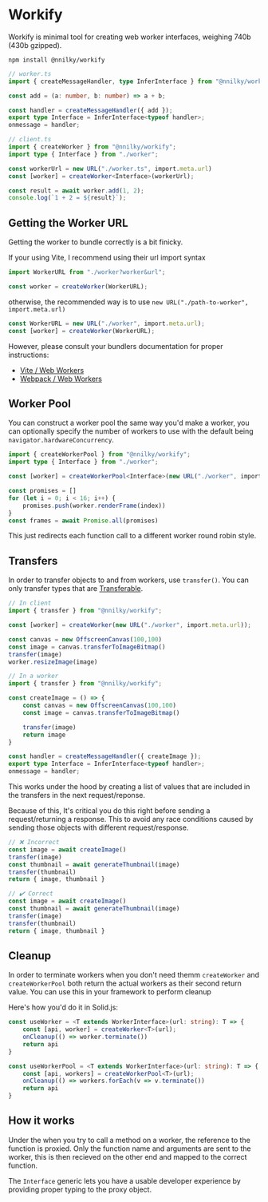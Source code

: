 # Workify

Workify is minimal tool for creating web worker interfaces, weighing 740b (430b gzipped).

```shell
npm install @nnilky/workify
```

```ts
// worker.ts
import { createMessageHandler, type InferInterface } from "@nnilky/workify";

const add = (a: number, b: number) => a + b;

const handler = createMessageHandler({ add });
export type Interface = InferInterface<typeof handler>;
onmessage = handler;
```

```ts
// client.ts
import { createWorker } from "@nnilky/workify";
import type { Interface } from "./worker";

const workerUrl = new URL("./worker.ts", import.meta.url)
const [worker] = createWorker<Interface>(workerUrl);

const result = await worker.add(1, 2);
console.log(`1 + 2 = ${result}`);
```

## Getting the Worker URL

Getting the worker to bundle correctly is a bit finicky.

If your using Vite, I recommend using their url import syntax

```ts
import WorkerURL from "./worker?worker&url";

const worker = createWorker(WorkerURL);
```

otherwise, the recommended way is to use `new URL("./path-to-worker", import.meta.url)`

```ts
const WorkerURL = new URL("./worker", import.meta.url);
const [worker] = createWorker(WorkerURL);
```

However, please consult your bundlers documentation for proper instructions:

- [Vite / Web Workers](https://vite.dev/guide/features.html#web-workers)
- [Webpack / Web Workers](https://webpack.js.org/guides/web-workers/)

## Worker Pool

You can construct a worker pool the same way you'd make a worker, you can optionally specify the number of workers to use with the default being `navigator.hardwareConcurrency`.

```ts
import { createWorkerPool } from "@nnilky/workify";
import type { Interface } from "./worker";

const [worker] = createWorkerPool<Interface>(new URL("./worker", import.meta.url));

const promises = []
for (let i = 0; i < 16; i++) {
    promises.push(worker.renderFrame(index))
}
const frames = await Promise.all(promises)
```

This just redirects each function call to a different worker round robin style.

## Transfers

In order to transfer objects to and from workers, use `transfer()`. You can only transfer types that are [Transferable](https://developer.mozilla.org/en-US/docs/Web/API/Web_Workers_API/Transferable_objects#supported_objects).

```ts
// In client
import { transfer } from "@nnilky/workify";

const [worker] = createWorker(new URL("./worker", import.meta.url));

const canvas = new OffscreenCanvas(100,100)
const image = canvas.transferToImageBitmap()
transfer(image)
worker.resizeImage(image)
```

```ts
// In a worker
import { transfer } from "@nnilky/workify";

const createImage = () => {
    const canvas = new OffscreenCanvas(100,100)
    const image = canvas.transferToImageBitmap()

    transfer(image)
    return image
}

const handler = createMessageHandler({ createImage });
export type Interface = InferInterface<typeof handler>;
onmessage = handler;
```

This works under the hood by creating a list of values that are included in the transfers in the next request/reponse.

Because of this, It's critical you do this right before sending a request/returning a response. This to avoid any race conditions caused by sending those objects with different request/response.

```ts
// ❌ Incorrect
const image = await createImage()
transfer(image)
const thumbnail = await generateThumbnail(image)
transfer(thumbnail)
return { image, thumbnail }

// ✔️ Correct
const image = await createImage()
const thumbnail = await generateThumbnail(image)
transfer(image)
transfer(thumbnail)
return { image, thumbnail }
```

## Cleanup

In order to terminate workers when you don't need themm `createWorker` and `createWorkerPool` both return the actual workers as their second return value. You can use this in your framework to perform cleanup

Here's how you'd do it in Solid.js:

```ts
const useWorker = <T extends WorkerInterface>(url: string): T => {
    const [api, worker] = createWorker<T>(url);
    onCleanup(() => worker.terminate())
    return api
}

const useWorkerPool = <T extends WorkerInterface>(url: string): T => {
    const [api, workers] = createWorkerPool<T>(url);
    onCleanup(() => workers.forEach(v => v.terminate())
    return api
}
```

## How it works

Under the when you try to call a method on a worker, the reference to the function is proxied. Only the function name and arguments are sent to the worker, this is then recieved on the other end and mapped to the correct function.

The `Interface` generic lets you have a usable developer experience by providing proper typing to the proxy object.
